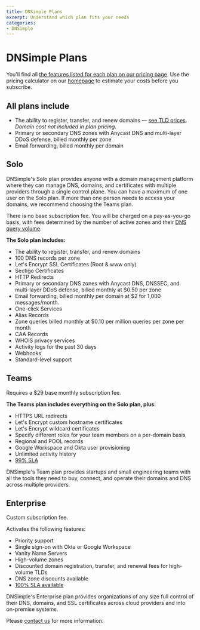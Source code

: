 ```yaml
---
title: DNSimple Plans
excerpt: Understand which plan fits your needs
categories:
- DNSimple
---
```


# DNSimple Plans

You'll find all [the features listed for each plan on our pricing page](https://dnsimple.com/pricing#features). Use the pricing calculator on our [homepage](https://dnsimple.com) to estimate your costs before you subscribe.

## All plans include

- The ability to register, transfer, and renew domains — [see TLD prices](https://dnsimple.com/tlds). *Domain cost not included in plan pricing*.
- Primary or secondary DNS zones with Anycast DNS and multi-layer DDoS defense, billed monthly per zone
- Email forwarding, billed monthly per domain

## Solo

DNSimple's Solo plan provides anyone with a domain management platform where they can manage DNS, domains, and certificates with multiple providers through a single control plane. You can have a maximum of one user on the Solo plan. If more than one person needs to access your domains, we recommend choosing the Teams plan. 

There is no base subscription fee. You will be charged on a pay-as-you-go basis, with fees determined by the number of active zones and their [DNS query volume](/articles/dns-query-limits). 

**The Solo plan includes:** 

- The ability to register, transfer, and renew domains
- 100 DNS records per zone
- Let's Encrypt SSL Certificates (Root & www only)
- Sectigo Certificates
- HTTP Redirects
- Primary or secondary DNS zones with Anycast DNS, DNSSEC, and multi-layer DDoS defense, billed monthly at $0.50 per zone
- Email forwarding, billed monthly per domain at $2 for 1,000 messages/month. 
- One-click Services
- Alias Records
- Zone queries billed monthly at $0.10 per million queries per zone per month
- CAA Records
- WHOIS privacy services 
- Activity logs for the past 30 days
- Webhooks
- Standard-level support
  
## Teams

Requires a $29 base monthly subscription fee.

**The Teams plan includes everything on the Solo plan, plus:** 

- HTTPS URL redirects
- Let's Encrypt custom hostname certificates
- Let's Encrypt wildcard certificates
- Specify different roles for your team members on a per-domain basis
- Regional and POOL records
- Google Workspace and Okta user provisioning
- Unlimited activity history
- [99% SLA](https://dnsimple.com/service-level-agreement)

DNSimple's Team plan provides startups and small engineering teams with all the tools they need to buy, connect, and operate their domains and DNS across multiple providers.

## Enterprise

Custom subscription fee.

Activates the following features:
- Priority support
- Single sign-on with Okta or Google Workspace
- Vanity Name Servers
- High-volume zones
- Discounted domain registration, transfer, and renewal fees for high-volume TLDs
- DNS zone discounts available
- [100% SLA available](https://dnsimple.com/service-level-agreement)

DNSimple's Enterprise plan provides organizations of any size full control of their DNS, domains, and SSL certificates across cloud providers and into on-premise systems.

Please [contact us](https://dnsimple.com/sales) for more information.
